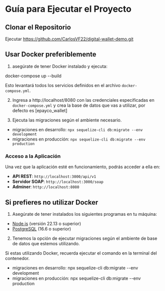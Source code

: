 # Guía para Ejecutar el Proyecto

## Clonar el Repositorio

Ejecutar https://github.com/CarlosVF22/digital-wallet-demo.git

## Usar Docker preferiblemente

1. asegúrate de tener Docker instalado y ejecuta:

docker-compose up --build

Esto levantará todos los servicios definidos en el archivo `docker-compose.yml`.

2. Ingresa a http://localhost/8080 con las credenciales especificadas en `docker-compose.yml` y crea la base de datos que vas a utilizar, por defecto es [epayco_wallet]

3. Ejecuta las migraciones según el ambiente necesario.

-   migraciones en desarrollo: `npx sequelize-cli db:migrate --env development`
-   migraciones en producción: `npx sequelize-cli db:migrate --env production`

### Acceso a la Aplicación

Una vez que la aplicación esté en funcionamiento, podrás acceder a ella en:

-   **API REST**: `http://localhost:3000/api/v1`
-   **Servidor SOAP**: `http://localhost:3000/soap`
-   **Adminer**: `http://localhost:8080`

## Si prefieres no utilizar Docker

1. Asegúrate de tener instalados los siguientes programas en tu máquina:

-   [Node.js](https://nodejs.org/) (versión 22.13 o superior)
-   [PostgreSQL](https://www.postgresql.org/) (16.6 o superior)

2. Tenemos la opción de ejecutar migraciones según el ambiente de base de datos que estemos utilizando.

Si estas utilizando Docker, recuerda ejecutar el comando en la terminal del contenedor.

-   migraciones en desarrollo: npx sequelize-cli db:migrate --env development
-   migraciones en producción: npx sequelize-cli db:migrate --env production
